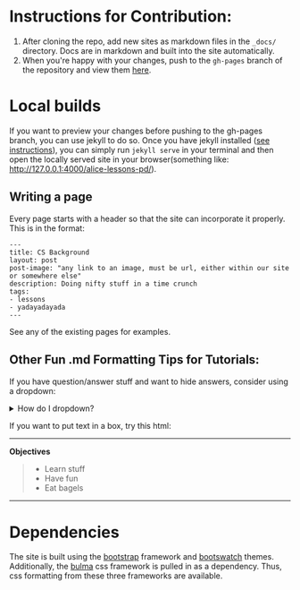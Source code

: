 # Instructions for Contribution:

1. After cloning the repo, add new sites as markdown files in the `_docs/`
   directory. Docs are in markdown and built into the site automatically.
2. When you're happy with your changes, push to the `gh-pages` branch of the
   repository and view them
[here](https://montanastorytelling.github.io/alice-lessons-pd/).

# Local builds

If you want to preview your changes before pushing to the gh-pages branch, you
can use jekyll to do so. Once you have jekyll installed ([see
instructions](https://jekyllrb.com/docs/installation/)), you can simply run
`jekyll serve` in your terminal and then open the locally served site in your
browser(something like: http://127.0.0.1:4000/alice-lessons-pd/).

## Writing a page

Every page starts with a header so that the site can incorporate it properly.
This is in the format:

```
---
title: CS Background
layout: post
post-image: "any link to an image, must be url, either within our site or somewhere else"
description: Doing nifty stuff in a time crunch
tags:
- lessons
- yadayadayada
---
```

See any of the existing pages for examples.

## Other Fun .md Formatting Tips for Tutorials:

If you have question/answer stuff and want to hide answers, consider using a dropdown:

<details>
<summary>How do I dropdown?</summary>
<br>
This is how you dropdown.

```
<details>
<summary>How do I dropdown?</summary>
<br>
This is how you dropdown.
</details>
```

</details>

If you want to put text in a box, try this html:

___
**Objectives**
> - Learn stuff
> - Have fun
> - Eat bagels
___

# Dependencies

The site is built using the [bootstrap](https://getbootstrap.com/) framework
and [bootswatch](https://bootswatch.com/) themes. Additionally, the
[bulma](https://bulma.io/) css framework is pulled in as a dependency.
Thus, css formatting from these three frameworks are available.

